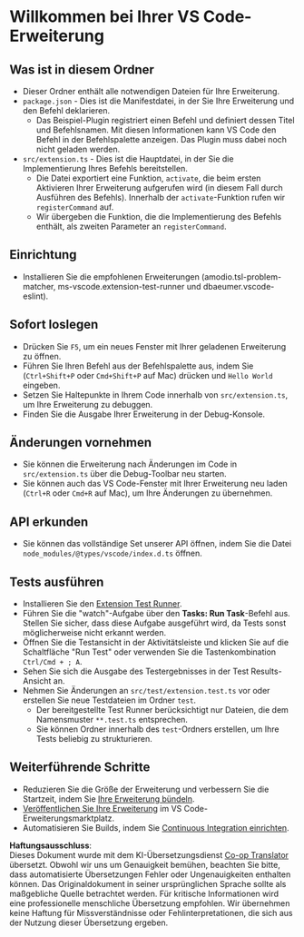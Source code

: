 <!--
CO_OP_TRANSLATOR_METADATA:
{
  "original_hash": "62b2632720dd39ef391d6b60b9b4bfb8",
  "translation_date": "2025-03-27T05:07:22+00:00",
  "source_file": "code\\09.UpdateSamples\\Aug\\vscode\\phiext\\vsc-extension-quickstart.md",
  "language_code": "de"
}
-->
# Willkommen bei Ihrer VS Code-Erweiterung

## Was ist in diesem Ordner

* Dieser Ordner enthält alle notwendigen Dateien für Ihre Erweiterung.
* `package.json` - Dies ist die Manifestdatei, in der Sie Ihre Erweiterung und den Befehl deklarieren.
  * Das Beispiel-Plugin registriert einen Befehl und definiert dessen Titel und Befehlsnamen. Mit diesen Informationen kann VS Code den Befehl in der Befehlspalette anzeigen. Das Plugin muss dabei noch nicht geladen werden.
* `src/extension.ts` - Dies ist die Hauptdatei, in der Sie die Implementierung Ihres Befehls bereitstellen.
  * Die Datei exportiert eine Funktion, `activate`, die beim ersten Aktivieren Ihrer Erweiterung aufgerufen wird (in diesem Fall durch Ausführen des Befehls). Innerhalb der `activate`-Funktion rufen wir `registerCommand` auf.
  * Wir übergeben die Funktion, die die Implementierung des Befehls enthält, als zweiten Parameter an `registerCommand`.

## Einrichtung

* Installieren Sie die empfohlenen Erweiterungen (amodio.tsl-problem-matcher, ms-vscode.extension-test-runner und dbaeumer.vscode-eslint).

## Sofort loslegen

* Drücken Sie `F5`, um ein neues Fenster mit Ihrer geladenen Erweiterung zu öffnen.
* Führen Sie Ihren Befehl aus der Befehlspalette aus, indem Sie (`Ctrl+Shift+P` oder `Cmd+Shift+P` auf Mac) drücken und `Hello World` eingeben.
* Setzen Sie Haltepunkte in Ihrem Code innerhalb von `src/extension.ts`, um Ihre Erweiterung zu debuggen.
* Finden Sie die Ausgabe Ihrer Erweiterung in der Debug-Konsole.

## Änderungen vornehmen

* Sie können die Erweiterung nach Änderungen im Code in `src/extension.ts` über die Debug-Toolbar neu starten.
* Sie können auch das VS Code-Fenster mit Ihrer Erweiterung neu laden (`Ctrl+R` oder `Cmd+R` auf Mac), um Ihre Änderungen zu übernehmen.

## API erkunden

* Sie können das vollständige Set unserer API öffnen, indem Sie die Datei `node_modules/@types/vscode/index.d.ts` öffnen.

## Tests ausführen

* Installieren Sie den [Extension Test Runner](https://marketplace.visualstudio.com/items?itemName=ms-vscode.extension-test-runner).
* Führen Sie die "watch"-Aufgabe über den **Tasks: Run Task**-Befehl aus. Stellen Sie sicher, dass diese Aufgabe ausgeführt wird, da Tests sonst möglicherweise nicht erkannt werden.
* Öffnen Sie die Testansicht in der Aktivitätsleiste und klicken Sie auf die Schaltfläche "Run Test" oder verwenden Sie die Tastenkombination `Ctrl/Cmd + ; A`.
* Sehen Sie sich die Ausgabe des Testergebnisses in der Test Results-Ansicht an.
* Nehmen Sie Änderungen an `src/test/extension.test.ts` vor oder erstellen Sie neue Testdateien im Ordner `test`.
  * Der bereitgestellte Test Runner berücksichtigt nur Dateien, die dem Namensmuster `**.test.ts` entsprechen.
  * Sie können Ordner innerhalb des `test`-Ordners erstellen, um Ihre Tests beliebig zu strukturieren.

## Weiterführende Schritte

* Reduzieren Sie die Größe der Erweiterung und verbessern Sie die Startzeit, indem Sie [Ihre Erweiterung bündeln](https://code.visualstudio.com/api/working-with-extensions/bundling-extension).
* [Veröffentlichen Sie Ihre Erweiterung](https://code.visualstudio.com/api/working-with-extensions/publishing-extension) im VS Code-Erweiterungsmarktplatz.
* Automatisieren Sie Builds, indem Sie [Continuous Integration einrichten](https://code.visualstudio.com/api/working-with-extensions/continuous-integration).

**Haftungsausschluss**:  
Dieses Dokument wurde mit dem KI-Übersetzungsdienst [Co-op Translator](https://github.com/Azure/co-op-translator) übersetzt. Obwohl wir uns um Genauigkeit bemühen, beachten Sie bitte, dass automatisierte Übersetzungen Fehler oder Ungenauigkeiten enthalten können. Das Originaldokument in seiner ursprünglichen Sprache sollte als maßgebliche Quelle betrachtet werden. Für kritische Informationen wird eine professionelle menschliche Übersetzung empfohlen. Wir übernehmen keine Haftung für Missverständnisse oder Fehlinterpretationen, die sich aus der Nutzung dieser Übersetzung ergeben.